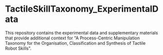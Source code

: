 # TactileSkillTaxonomy_ExperimentalData
This repository contains the experimental data and supplementary materials that provide additional context for "A Process-Centric Manipulation Taxonomy for the Organisation, Classification and Synthesis of Tactile Robot Skills".
